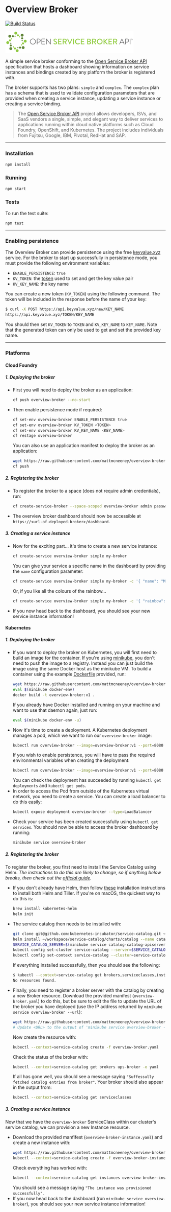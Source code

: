# Overview Broker
[![Build Status](https://travis-ci.org/mattmcneeney/overview-broker.svg?branch=master)](https://travis-ci.org/mattmcneeney/overview-broker)

![Open Service Broker API](images/openservicebrokerapi.png)

A simple service broker conforming to the [Open Service Broker API](https://github.com/openservicebrokerapi/servicebroker/) 
specification that hosts a dashboard showing information on service instances
and bindings created by any platform the broker is registered with.

The broker supports has two plans: `simple` and `complex`. The `complex` plan
has a schema that is used to validate configuration parameters that are provided
when creating a service instance, updating a service instance or creating a
service binding.

> The [Open Service Broker API](https://www.openservicebrokerapi.org/) project
allows developers, ISVs, and SaaS vendors a single, simple, and elegant way to
deliver services to applications running within cloud native platforms such as
Cloud Foundry, OpenShift, and Kubernetes. The project includes individuals from
Fujitsu, Google, IBM, Pivotal, RedHat and SAP.

---

### Installation
```bash
npm install
```

### Running
```bash
npm start
```

### Tests

To run the test suite:
```bash
npm test
```

---

### Enabling persistence

The Overview Broker can provide persistence using the free
[keyvalue.xyz](https://keyvalue.xyz/) service. For the broker to start up
successfully in persistence mode, you must provide the following environment
variables:
* `ENABLE_PERSISTENCE`: `true`
* `KV_TOKEN`: the
[token](https://github.com/kvaas/docs/blob/master/REST%20API.md#post-newkey)
used to set and get the key value pair
* `KV_KEY_NAME`: the key name

You can create a new token (`KV_TOKEN`) using the following command. The token
will be included in the response before the name of your key:
```bash
$ curl -X POST https://api.keyvalue.xyz/new/KEY_NAME
https://api.keyvalue.xyz/TOKEN/KEY_NAME
```

You should then set `KV_TOKEN` to `TOKEN` and `KV_KEY_NAME` to `KEY_NAME`.
Note that the generated token can only be used to get and set the provided key
name.

---

### Platforms

#### Cloud Foundry

##### 1. Deploying the broker

* First you will need to deploy the broker as an application:
    ```bash
    cf push overview-broker --no-start
    ```
* Then enable persistence mode if required:
    ```bash
    cf set-env overview-broker ENABLE_PERSISTENCE true
    cf set-env overview-broker KV_TOKEN <TOKEN>
    cf set-env overview-broker KV_KEY_NAME <KEY_NAME>
    cf restage overview-broker
    ```
    You can also use an application manifest to deploy the broker as an
    application:
    ```bash
    wget https://raw.githubusercontent.com/mattmcneeney/overview-broker/master/examples/cloudfoundry/manifest.yaml
    cf push
    ```

##### 2. Registering the broker

* To register the broker to a space (does not require admin credentials), run:
    ```bash
    cf create-service-broker --space-scoped overview-broker admin password <url-of-deployed-broker>
    ```
* The overview broker dashboard should now be accessible at
`https://<url-of-deployed-broker>/dashboard`.


##### 3. Creating a service instance

* Now for the exciting part... it's time to create a new service instance:
    ```bash
    cf create-service overview-broker simple my-broker
    ```
    You can give your service a specific name in the dashboard by providing the
    `name` configuration parameter:
    ```bash
    cf create-service overview-broker simple my-broker -c '{ "name": "My Broker" }'
    ```
    Or, if you like all the colours of the rainbow...
    ```bash
    cf create-service overview-broker simple my-broker -c '{ "rainbow": true }'
    ```
* If you now head back to the dashboard, you should see your new service
instance information!

#### Kubernetes

##### 1. Deploying the broker

* If you want to deploy the broker on Kubernetes, you will first need to build an
image for the container. If you're using 
[minikube](https://kubernetes.io/docs/getting-started-guides/minikube/), you
don't need to push the image to a registry. Instead you can just build the
image using the same Docker host as the minikube VM. To build a container using
the example [Dockerfile](/examples/kubernetes/Dockerfile) provided, run:
    ```bash
    wget https://raw.githubusercontent.com/mattmcneeney/overview-broker/master/examples/kubernetes/Dockerfile
    eval $(minikube docker-env)
    docker build -t overview-broker:v1 .
    ```
    If you already have Docker installed and running on your machine and want to
    use that daemon again, just run:
    ```bash
    eval $(minikube docker-env -u)
    ```
* Now it's time to create a deployment. A Kubernetes deployment manages a pod,
which we want to run our `overview-broker` image:
    ```bash
    kubectl run overview-broker --image=overview-broker:v1 --port=8080 --env="PORT=8080"
    ```
    If you wish to enable persistence, you will have to pass the required
    environmental variables when creating the deployment:
    ```bash
    kubectl run overview-broker --image=overview-broker:v1 --port=8080 --env="PORT=8080" --env="ENABLE_PERSISTENCE=true" --env="KV_KEY_NAME=<KEY_NAME>" --env="KV_TOKEN=<TOKEN>"
    ```
    You can check the deployment has succeeded by running `kubectl get deployments`
    and `kubectl get pods`.
* In order to access the Pod from outside of the Kubernetes virtual network, you
need to create a service. You can create a load balancer to do this easily:
    ```bash
    kubectl expose deployment overview-broker --type=LoadBalancer
    ```
* Check your service has been created successfully using `kubectl get services`.
    You should now be able to access the broker dashboard by running:
    ```bash
    minikube service overview-broker
    ```

##### 2. Registering the broker

To register the broker, you first need to install the Service Catalog using
Helm. _The instructions to do this are likely to change, so if anything below
breaks, then check out the [official guide](https://github.com/kubernetes-incubator/service-catalog/blob/master/docs/walkthrough.md)._

* If you don't already have Helm, then follow [these](https://github.com/kubernetes/helm/blob/master/docs/install.md)
installation instructions to install both Helm and Tiller. If you're on macOS,
the quickest way to do this is:
    ```bash
    brew install kubernetes-helm
    helm init
    ```
* The service catalog then needs to be installed with:
    ```bash
    git clone git@github.com:kubernetes-incubator/service-catalog.git ~/workspace/service-catalog
    helm install ~/workspace/service-catalog/charts/catalog --name catalog --namespace catalog
    SERVICE_CATALOG_SERVER=$(minikube service catalog-catalog-apiserver --url --namespace catalog | awk 'FNR==1')
    kubectl config set-cluster service-catalog --server=$SERVICE_CATALOG_SERVER
    kubectl config set-context service-catalog --cluster=service-catalog
    ```
    If everything installed successfully, then you should see the following:
    ```bash
    $ kubectl --context=service-catalog get brokers,serviceclasses,instances,bindings
    No resources found.
    ```
* Finally, you need to register a broker server with the catalog by creating
a new Broker resource. Download the provided manifest (`overview-broker.yaml`)
to do this, but be sure to edit the file to update the URL of the broker you
have deployed (use the IP address returned by
`minikube service overview-broker --url`):
    ```bash
    wget https://raw.githubusercontent.com/mattmcneeney/overview-broker/master/examples/kubernetes/overview-broker.yaml
    # Update <URL> to the output of 'minikube service overview-broker --url'
    ```
    Now create the resource with:
    ```bash
    kubectl --context=service-catalog create -f overview-broker.yaml
    ```
    Check the status of the broker with:
    ```bash
    kubectl --context=service-catalog get brokers ups-broker -o yaml
    ```
    If all has gone well, you should see a message saying `"Suffessully fetched
    catalog entries from broker"`.
    Your broker should also appear in the output from:
    ```bash
    kubectl --context=service-catalog get serviceclasses
    ```

##### 3. Creating a service instance

Now that we have the `overview-broker` ServiceClass within our cluster's service
catalog, we can provision a new Instance resource.

* Download the provided manfifest (`overview-broker-instance.yaml`) and create
a new instance with:
    ```bash
    wget https://raw.githubusercontent.com/mattmcneeney/overview-broker/master/examples/kubernetes/overview-broker-instance.yaml
    kubectl --context=service-catalog create -f overview-broker-instance.yaml
    ```
    Check everything has worked with:
    ```bash
    kubectl --context=service-catalog get instances overview-broker-instance -o yaml
    ```
    You should see a message saying `"The instance was provisioned successfully"`.
* If you now head back to the dashboard (run `minikube service overview-broker`),
you should see your new service instance information!
